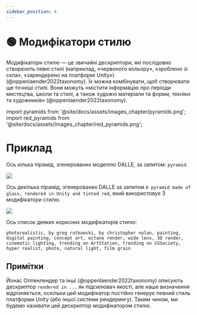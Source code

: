 ```yaml
---
sidebar_position: 4
---
```


# 🟢 Модифікатори стилю

Модифікатори стилю — це звичайні дескриптори, які послідовно створюють певні стилі (наприклад, «червоного кольору», «зроблено зі скла», «зарендерено на платформі Unity») (@oppenlaender2022taxonomy). Їх можна комбінувати, щоб створювати ще точніші стилі. Вони можуть «містити інформацію про періоди мистецтва, школи та стилі, а також художні матеріали та форми, техніки та художників» (@oppenlaender2022taxonomy).

import pyramids from '@site/docs/assets/images_chapter/pyramids.png';
import red_pyramids from '@site/docs/assets/images_chapter/red_pyramids.png';

# Приклад

Ось кілька пірамід, згенерованих моделлю DALLE, за запитом: `pyramid`.

<div style={{textAlign: 'center'}}>
  <img src={pyramids} style={{width: "750px"}} />
</div>

Ось декілька пірамід, згенерованих DALLE за запитом `A pyramid made of glass, rendered in Unity and tinted red`, який використовує 3 модифікатори стилю.

<div style={{textAlign: 'center'}}>
  <img src={red_pyramids} style={{width: "750px"}} />
</div>

Ось список деяких корисних модифікаторів стилю:

```text
photorealistic, by greg rutkowski, by christopher nolan, painting, digital painting, concept art, octane render, wide lens, 3D render, cinematic lighting, trending on ArtStation, trending on CGSociety, hyper realist, photo, natural light, film grain
```

## Примітки

Йонас Оппенлендер та інші (@oppenlaender2022taxonomy) описують дескриптор `rendered in ...` як підсилювач якості, але наше визначення відрізняється, оскільки цей модифікатор постійно генерує певний стиль платформи Unity (або іншої системи рендерингу). Таким чином, ми будемо називати цей дескриптор модифікатором стилю.